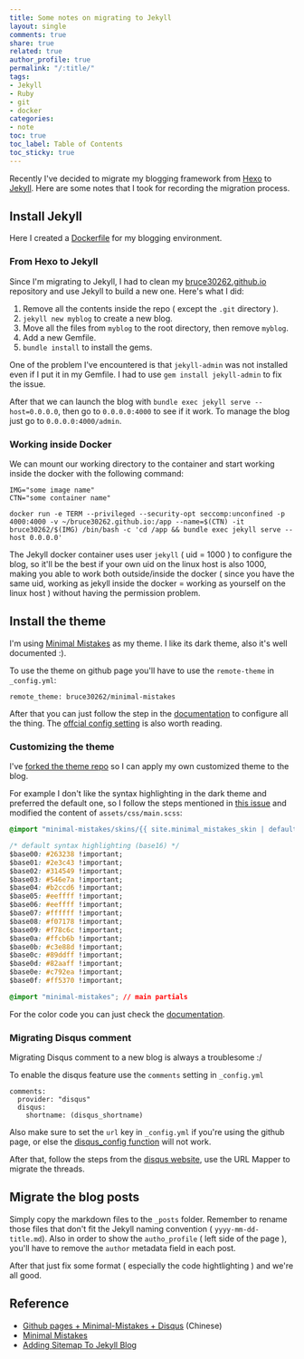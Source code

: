 ```yaml
---
title: Some notes on migrating to Jekyll
layout: single
comments: true
share: true
related: true
author_profile: true
permalink: "/:title/"
tags:
- Jekyll
- Ruby
- git
- docker
categories:
- note
toc: true
toc_label: Table of Contents
toc_sticky: true
---
```


Recently I've decided to migrate my blogging framework from [Hexo](https://hexo.io/zh-tw/) to [Jekyll](https://jekyllrb.com/). Here are some notes that I took for recording the migration process.

<!-- more -->

## Install Jekyll
Here I created a [Dockerfile](https://github.com/bruce30262/docker-misc/blob/master/jekyll-blog/Dockerfile) for my blogging environment. 

### From Hexo to Jekyll
Since I'm migrating to Jekyll, I had to clean my [bruce30262.github.io](https://github.com/bruce30262/bruce30262.github.io) repository and use Jekyll to build a new one. Here's what I did:
1. Remove all the contents inside the repo ( except the `.git` directory ).
2. `jekyll new myblog` to create a new blog.
3. Move all the files from `myblog` to the root directory, then remove `myblog`.
4. Add a new Gemfile.
5. `bundle install` to install the gems.

One of the problem I've encountered is that `jekyll-admin` was not installed even if I put it in my Gemfile. I had to use `gem install jekyll-admin` to fix the issue.

After that we can launch the blog with `bundle exec jekyll serve --host=0.0.0.0`, then go to `0.0.0.0:4000` to see if it work. To manage the blog just go to `0.0.0.0:4000/admin`.

### Working inside Docker
We can mount our working directory to the container and start working inside the docker with the following command:

```
IMG="some image name"
CTN="some container name"

docker run -e TERM --privileged --security-opt seccomp:unconfined -p 4000:4000 -v ~/bruce30262.github.io:/app --name=$(CTN) -it bruce30262/$(IMG) /bin/bash -c 'cd /app && bundle exec jekyll serve --host 0.0.0.0'
```

The Jekyll docker container uses user `jekyll` ( uid = 1000 ) to configure the blog, so it'll be the best if your own uid on the linux host is also 1000, making you able to work both outside/inside the docker ( since you have the same uid, working as jekyll inside the docker = working as yourself on the linux host ) without having the permission problem.

## Install the theme
I'm using [Minimal Mistakes](https://mmistakes.github.io/minimal-mistakes/) as my theme. I like its dark theme, also it's well documented :).

To use the theme on github page you'll have to use the `remote-theme` in `_config.yml`:

```
remote_theme: bruce30262/minimal-mistakes
```

After that you can just follow the step in the [documentation](https://mmistakes.github.io/minimal-mistakes/docs/configuration/) to configure all the thing. The [offcial config setting](https://github.com/mmistakes/minimal-mistakes/blob/master/docs/_config.yml) is also worth reading. 

### Customizing the theme

I've [forked the theme repo](https://github.com/bruce30262/minimal-mistakes) so I can apply my own customized theme to the blog.

For example I don't like the syntax highlighting in the dark theme and preferred the default one, so I follow the steps mentioned in [this issue](https://github.com/mmistakes/minimal-mistakes/issues/1458) and modified the content of `assets/css/main.scss`:
```css
@import "minimal-mistakes/skins/{{ site.minimal_mistakes_skin | default: 'default' }}"; // skin

/* default syntax highlighting (base16) */
$base00: #263238 !important; 
$base01: #2e3c43 !important;
$base02: #314549 !important;
$base03: #546e7a !important;
$base04: #b2ccd6 !important;
$base05: #eeffff !important;
$base06: #eeffff !important;
$base07: #ffffff !important;
$base08: #f07178 !important;
$base09: #f78c6c !important;
$base0a: #ffcb6b !important;
$base0b: #c3e88d !important;
$base0c: #89ddff !important;
$base0d: #82aaff !important;
$base0e: #c792ea !important;
$base0f: #ff5370 !important;

@import "minimal-mistakes"; // main partials
```

For the color code you can just check the [documentation](https://mmistakes.github.io/minimal-mistakes/docs/stylesheets/#colors).

### Migrating Disqus comment

Migrating Disqus comment to a new blog is always a troublesome :/

To enable the disqus feature use the `comments` setting in `_config.yml`

```
comments:
  provider: "disqus"
  disqus:
    shortname: (disqus_shortname)
```

Also make sure to set the `url` key in `_config.yml` if you're using the github page, or else the [disqus_config function](https://github.com/bruce30262/bruce30262.github.io/blob/master/_site/Learning-browser-exploitation-via-33C3-CTF-feuerfuchs-challenge/index.html#L863) will not work.

After that, follow the steps from the [disqus website](https://help.disqus.com/import-export-and-syncing/url-mapper), use the URL Mapper to migrate the threads.

## Migrate the blog posts
Simply copy the markdown files to the `_posts` folder. Remember to rename those files that don't fit the Jekyll naming convention ( `yyyy-mm-dd-title.md`). Also in order to show the `autho_profile` ( left side of the page ), you'll have to remove the `author` metadata field in each post.

After that just fix some format ( especially the code hightlighting ) and  we're all good.

## Reference
* [Github pages + Minimal-Mistakes + Disqus](https://www.cnblogs.com/StartoverX/p/8996725.html) (Chinese)
* [Minimal Mistakes](https://github.com/mmistakes/minimal-mistakes)
* [Adding Sitemap To Jekyll Blog](https://blog.webjeda.com/jekyll-sitemap/)

